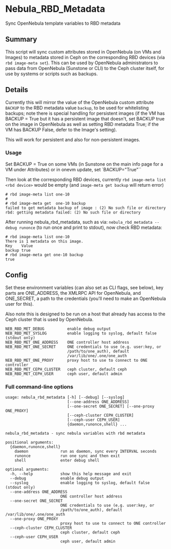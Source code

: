 # Nebula_RBD_Metadata

Sync OpenNebula template variables to RBD metadata

## Summary

This script will sync custom attributes stored in OpenNebula (on VMs and Images) to metadata stored in Ceph on the corresponding RBD devices (via `rbd image-meta set`). This can be used by OpenNebula administrators to pass data from OpenNebula (Sunstone or CLI) to the Ceph cluster itself, for use by systems or scripts such as backups.

## Details

Currently this will mirror the value of the OpenNebula custom attribute `BACKUP` to the RBD metadata value `backup`, to be used for whitelisting backups; note there is special handling for persistent images (if the VM has BACKUP = True but it has a persistent image that doesn't, set BACKUP true on the image in OpenNebula as well as setting RBD metadata True; if the VM has BACKUP False, defer to the Image's setting).

This will work for persistent and also for non-persistent images.


### Usage

Set BACKUP = True on some VMs (in Sunstone on the main info page for a VM under Attributes) or in onevm update, set `BACKUP="True"``

Then look at the corresponding RBD devices, currently `rbd image-meta list <rbd device>` would be empty (and `image-meta get backup` will return error)

```
# rbd image-meta list one-10
#
# rbd image-meta get  one-10 backup
failed to get metadata backup of image : (2) No such file or directory
rbd: getting metadata failed: (2) No such file or directory
```

After running nebula_rbd_metadata, such as via: `nebula_rbd_metadata --debug runonce` (to run once and print to stdout), now check RBD metadata:

```
# rbd image-meta list one-10
There is 1 metadata on this image.
Key    Value
backup true
# rbd image-meta get one-10 backup
true
```

## Config

Set these environment variables (can also set as CLI flags, see below), key parts are ONE_ADDRESS, the XMLRPC API for OpenNebula, and ONE_SECRET, a path to the credentials (you'll need to make an OpenNebula user for this).

Also note this is designed to be run on a host that already has access to the Ceph cluster that is used by OpenNebula.

```
NEB_RBD_MET_DEBUG          enable debug output
NEB_RBD_MET_SYSLOG         enable logging to syslog, default false (stdout only)
NEB_RBD_MET_ONE_ADDRESS    ONE controller host address
NEB_RBD_MET_ONE_SECRET     ONE credentials to use (e.g. user:key, or
                           /path/to/one_auth), default
                           /var/lib/one/.one/one_auth
NEB_RBD_MET_ONE_PROXY      proxy host to use to connect to ONE controller
NEB_RBD_MET_CEPH_CLUSTER   ceph cluster, default ceph
NEB_RBD_MET_CEPH_USER      ceph user, default admin
```


### Full command-line options

```
usage: nebula_rbd_metadata [-h] [--debug] [--syslog]
                           [--one-address ONE_ADDRESS]
                           [--one-secret ONE_SECRET] [--one-proxy ONE_PROXY]
                           [--ceph-cluster CEPH_CLUSTER]
                           [--ceph-user CEPH_USER]
                           {daemon,runonce,shell} ...

nebula_rbd_metadata - sync nebula variables with rbd metadata

positional arguments:
  {daemon,runonce,shell}
    daemon              run as daemon, sync every INTERVAL seconds
    runonce             run one sync and then exit
    shell               enter debug shell

optional arguments:
  -h, --help            show this help message and exit
  --debug               enable debug output
  --syslog              enable logging to syslog, default false (stdout only)
  --one-address ONE_ADDRESS
                        ONE controller host address
  --one-secret ONE_SECRET
                        ONE credentials to use (e.g. user:key, or
                        /path/to/one_auth), default /var/lib/one/.one/one_auth
  --one-proxy ONE_PROXY
                        proxy host to use to connect to ONE controller
  --ceph-cluster CEPH_CLUSTER
                        ceph cluster, default ceph
  --ceph-user CEPH_USER
                        ceph user, default admin
```
